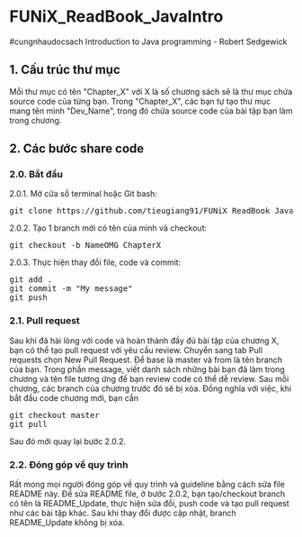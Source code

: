 # FUNiX_ReadBook_JavaIntro
#cungnhaudocsach Introduction to Java programming - Robert Sedgewick

## 1. Cấu trúc thư mục

Mỗi thư mục có tên "Chapter_X" với X là số chương sách sẽ là thư mục chứa source code của từng bạn. Trong "Chapter_X", các bạn tự tạo thư mục mang tên mình "Dev_Name", trong đó chứa source code của bài tập bạn làm trong chương.
## 2. Các bước share code

### 2.0. Bắt đầu

2.0.1. Mở cửa sổ terminal hoặc Git bash:</br>
<pre>
git clone https://github.com/tieugiang91/FUNiX_ReadBook_JavaIntro.git
</pre>
2.0.2. Tạo 1 branch mới có tên của mình và checkout:</br>
<pre>
git checkout -b NameOMG_ChapterX
</pre>
2.0.3. Thực hiện thay đổi file, code và commit:</br>
<pre>
git add .
git commit -m "My message"
git push
</pre>

### 2.1. Pull request

Sau khi đã hài lòng với code và hoàn thành đầy đủ bài tập của chương X, bạn có thể tạo pull request với yêu cầu review. Chuyển sang tab Pull requests chọn New Pull Request. Để base là master và from là tên branch của bạn. Trong phần message, viết danh sách những bài bạn đã làm trong chương và tên file tương ứng để bạn review code có thể dễ review.
Sau mỗi chương, các branch của chương trước đó sẽ bị xóa. Đồng nghĩa với việc, khi bắt đầu code chương mới, bạn cần
<pre>
git checkout master
git pull
</pre>
Sau đó mới quay lại bước 2.0.2.

### 2.2. Đóng góp về quy trình

Rất mong mọi người đóng góp về quy trình và guideline bằng cách sửa file README này.
Để sửa README file, ở bước 2.0.2, bạn tạo/checkout branch có tên là README_Update, thực hiện sửa đổi, push code và tạo pull request như các bài tập khác. Sau khi thay đổi được cập nhật, branch README_Update không bị xóa. 
